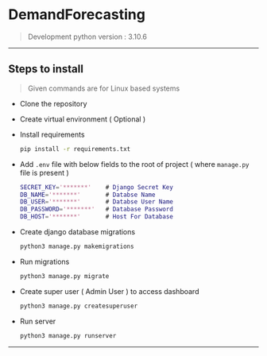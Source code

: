 # DemandForecasting

> Development python version : 3.10.6

---

## Steps to install 

> Given commands are for Linux based systems


- Clone the repository

- Create virtual environment ( Optional )

- Install requirements
    ```bash
    pip install -r requirements.txt
    ```

- Add `.env` file with below fields to the root of project ( where `manage.py` file is present )
    ```m
    SECRET_KEY='*******'    # Django Secret Key
    DB_NAME='*******'       # Databse Name
    DB_USER='*******'       # Databse User Name
    DB_PASSWORD='*******'   # Database Password
    DB_HOST='*******'       # Host For Database
    ```

- Create django database migrations
    ```bash
    python3 manage.py makemigrations
    ```

- Run migrations
    ```bash
    python3 manage.py migrate
    ```

- Create super user ( Admin User ) to access dashboard
    ```bash
    python3 manage.py createsuperuser
    ```

- Run server
    ```bash
    python3 manage.py runserver
    ```
---
